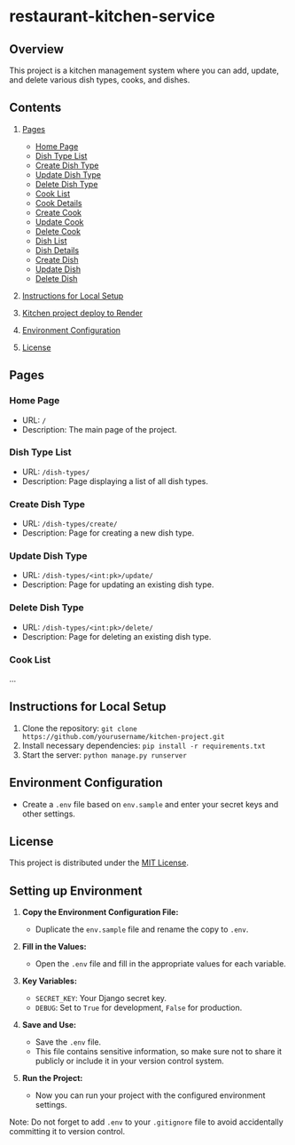 # restaurant-kitchen-service

## Overview
This project is a kitchen management system where you can add, update, and delete various dish types, cooks, and dishes.

## Contents
1. [Pages](#pages)
    - [Home Page](#home-page)
    - [Dish Type List](#dish-type-list)
    - [Create Dish Type](#create-dish-type)
    - [Update Dish Type](#update-dish-type)
    - [Delete Dish Type](#delete-dish-type)
    - [Cook List](#cook-list)
    - [Cook Details](#cook-details)
    - [Create Cook](#create-cook)
    - [Update Cook](#update-cook)
    - [Delete Cook](#delete-cook)
    - [Dish List](#dish-list)
    - [Dish Details](#dish-details)
    - [Create Dish](#create-dish)
    - [Update Dish](#update-dish)
    - [Delete Dish](#delete-dish)

2. [Instructions for Local Setup](#instructions-for-local-setup)
3. [Kitchen project deploy to Render](https://restaurant-kitchen-rpm9.onrender.com/)
4. [Environment Configuration](#environment-configuration)
5. [License](#license)

## Pages

### Home Page
- URL: `/`
- Description: The main page of the project.

### Dish Type List
- URL: `/dish-types/`
- Description: Page displaying a list of all dish types.

### Create Dish Type
- URL: `/dish-types/create/`
- Description: Page for creating a new dish type.

### Update Dish Type
- URL: `/dish-types/<int:pk>/update/`
- Description: Page for updating an existing dish type.

### Delete Dish Type
- URL: `/dish-types/<int:pk>/delete/`
- Description: Page for deleting an existing dish type.

### Cook List
...

## Instructions for Local Setup
1. Clone the repository: `git clone https://github.com/yourusername/kitchen-project.git`
2. Install necessary dependencies: `pip install -r requirements.txt`
3. Start the server: `python manage.py runserver`

## Environment Configuration
- Create a `.env` file based on `env.sample` and enter your secret keys and other settings.

## License
This project is distributed under the [MIT License](LICENSE).

## Setting up Environment

1. **Copy the Environment Configuration File:**
   - Duplicate the `env.sample` file and rename the copy to `.env`.

2. **Fill in the Values:**
   - Open the `.env` file and fill in the appropriate values for each variable.

3. **Key Variables:**
   - `SECRET_KEY`: Your Django secret key.
   - `DEBUG`: Set to `True` for development, `False` for production.

4. **Save and Use:**
   - Save the `.env` file.
   - This file contains sensitive information, so make sure not to share it publicly or include it in your version control system.

5. **Run the Project:**
   - Now you can run your project with the configured environment settings.

Note: Do not forget to add `.env` to your `.gitignore` file to avoid accidentally committing it to version control.
